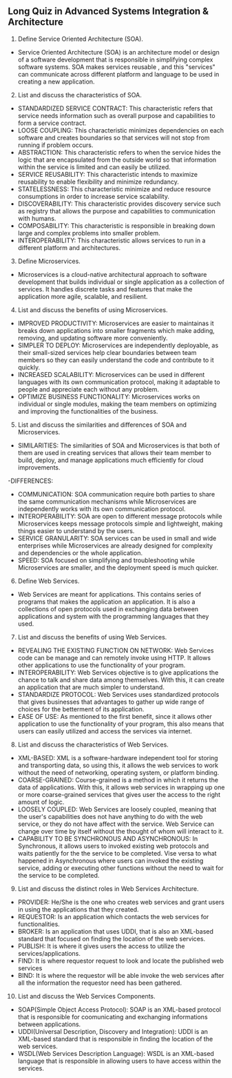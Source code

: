## Long Quiz in Advanced Systems Integration & Architecture
1. Define Service Oriented Architecture (SOA).

- Service Oriented Architecture (SOA) is an architecture model or design of a software development that is responsible in simplifying complex software systems. SOA makes services reusable , and this "services" can communicate across different platform and language to be used in creating a new application.

2. List and discuss the characteristics of SOA.

- STANDARDIZED SERVICE CONTRACT: This characteristic refers that service needs information such as overall purpose and capabilities to form a service contract.
- LOOSE COUPLING: This characteristic minimizes dependencies on each software and creates boundaries so that services will not stop from running if problem occurs.
- ABSTRACTION: This characteristic refers to when the service hides the logic that are encapsulated from the outside world so that information within the service is limited and can easily be utilized.
- SERVICE REUSABILITY: This characteristic intends to maximize reusability to enable flexibility and minimize redundancy.
- STATELESSNESS: This characteristic minimize and reduce resource consumptions in order to increase service scalability.
- DISCOVERABILITY: This characteristic provides discovery service such as registry that allows the purpose and capabilities to communication with humans.
- COMPOSABILITY: This characteristic is responsible in breaking down large and complex problems into smaller problem.
- INTEROPERABILITY: This characteristic allows services to run in a different platform and architectures.

3. Define Microservices.

- Microservices is a cloud-native architectural approach to software development that builds individual or single application as a collection of services. It handles discrete tasks and features that make the application more agile, scalable, and resilient.

4. List and discuss the benefits of using Microservices.

- IMPROVED PRODUCTIVITY: Microservices are easier to maintainas it breaks down applications into smaller fragments which make adding, removing, and updating software more conveniently.
- SIMPLER TO DEPLOY: Microservices are independently deployable, as their small-sized services help clear boundaries between team members so they can easily understand the code and contribute to it quickly.
- INCREASED SCALABILITY: Microservices can be used in different languages with its own communication protocol, making it adaptable to people and appreciate each without any problem.
- OPTIMIZE BUSINESS FUNCTIONALITY: Microservices works on individual or single modules, making the team members on optimizing and improving the functionalities of the business.

5. List and discuss the similarities and differences of SOA and Microservices.

- SIMILARITIES: The similarities of SOA and Microservices is that both of them are used in creating services that allows their team member to build, deploy, and manage applications much efficiently for cloud improvements.

-DIFFERENCES:

- COMMUNICATION: SOA communication require both parties to share the same communication mechanisms while Microservices are independently works with its own communication protocol.
- INTEROPERABILITY: SOA are open to different message protocols while Microservices keeps message protocols simple and lightweight, making things easier to understand by the users.
- SERVICE GRANULARITY: SOA services can be used in small and wide enterprises while Microservices are already designed for complexity and dependencies or the whole application.
- SPEED: SOA focused on simplifying and troubleshooting while Microservices are smaller, and the deployment speed is much quicker.

6. Define Web Services.

- Web Services are meant for applications. This contains series of programs that makes the application an application. It is also a collections of open protocols used in exchanging data between applications and system with the programming languages that they used. 

7. List and discuss the benefits of using Web Services.

- REVEALING THE EXISTING FUNCTION ON NETWORK: Web Services code can be manage and can remotely invoke using HTTP. It allows other applications to use the functionality of your program.
- INTEROPERABILITY: Web Services objective is to give applications the chance to talk and share data among themselves. With this, it can create an application that are much simpler to understand.
- STANDARDIZE PROTOCOL: Web Services uses standardized protocols that gives businesses that advantages to gather up wide range of choices for the betterment of its application.
- EASE OF USE: As mentioned to the first benefit, since it allows other application to use the functionality of your program, this also means that users can easily utilized and access the services via internet. 

8. List and discuss the characteristics of Web Services.

- XML-BASED: XML is a software-hardware independent tool for storing and transporting data, so using this, it allows the web services to work without the need of networking, operating system, or platform binding.
- COARSE-GRAINED: Course-grained is a method in which it returns the data of applications. With this, it allows web services in  wrapping up one or more coarse-grained services that gives user the access to the right amount of logic.
- LOOSELY COUPLED: Web Services are loosely coupled, meaning that the user's capabilities does not have anything to do with the web service, or they do not have affect with the service. Web Service can change over time by itself without the thought of whom will interact to it.
- CAPABILITY TO BE SYNCHRONOUS AND ASYNCHRONOUS: In Synchronous, it allows users to invoked existing web protocols and waits patiently for the the service to be completed. Vise versa to what happened in Asynchronous where users can invoked the existing service, adding or executing other functions without the need to wait for the service to be completed.

9. List and discuss the distinct roles in Web Services Architecture.

- PROVIDER: He/She is the one who creates web services and grant users in using the applications that they created.
- REQUESTOR: Is an application which contacts the web services for functionalities.
- BROKER: Is an application that uses UDDI, that is also an XML-based standard that focused on finding the location of the web services.
- PUBLISH: It is where it gives users the access to utilize the services/applications.
- FIND: It is where requestor request to look and locate the published web services
- BIND: It is where the requestor will be able invoke the web services after all the information the requestor need has been gathered.

10. List and discuss the Web Services Components.

- SOAP(Simple Object Access Protocol): SOAP is an XML-based protocol that is responsible for coomunicating and exchanging informations between applications.
- UDDI(Universal Description, Discovery and Integration): UDDI is an XML-based standard that is responsible in finding the location of the web services.
- WSDL(Web Services Description Language): WSDL is an XML-based language that is responsible in allowing users to have access within the services.